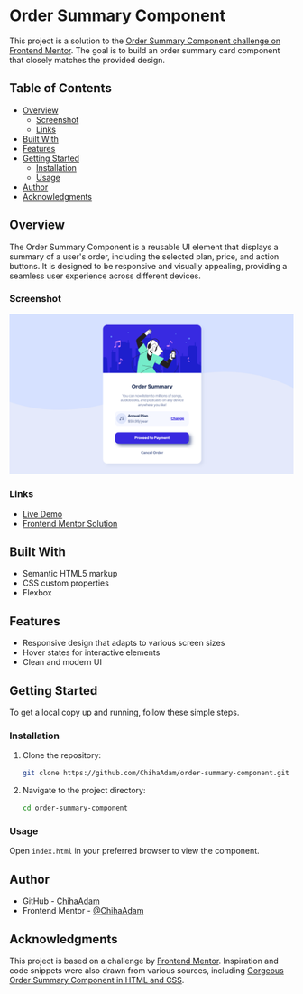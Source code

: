 
# Order Summary Component

This project is a solution to the [Order Summary Component challenge on Frontend Mentor](https://www.frontendmentor.io/challenges/order-summary-component-QlPmajDUj). The goal is to build an order summary card component that closely matches the provided design.

## Table of Contents

- [Overview](#overview)
  - [Screenshot](#screenshot)
  - [Links](#links)
- [Built With](#built-with)
- [Features](#features)
- [Getting Started](#getting-started)
  - [Installation](#installation)
  - [Usage](#usage)
- [Author](#author)
- [Acknowledgments](#acknowledgments)

## Overview

The Order Summary Component is a reusable UI element that displays a summary of a user's order, including the selected plan, price, and action buttons. It is designed to be responsive and visually appealing, providing a seamless user experience across different devices.

### Screenshot

![Order Summary Component Screenshot](./screenshot.png)

### Links

- [Live Demo](https://chihaadam.github.io/order-summary-component/)
- [Frontend Mentor Solution](https://www.frontendmentor.io/solutions/responsive-order-summary-component-with-cool-animations-YxsyhhnHni)

## Built With

- Semantic HTML5 markup
- CSS custom properties
- Flexbox

## Features

- Responsive design that adapts to various screen sizes
- Hover states for interactive elements
- Clean and modern UI

## Getting Started

To get a local copy up and running, follow these simple steps.

### Installation

1. Clone the repository:

   ```bash
   git clone https://github.com/ChihaAdam/order-summary-component.git
   ```

2. Navigate to the project directory:

   ```bash
   cd order-summary-component
   ```

### Usage

Open `index.html` in your preferred browser to view the component.

## Author

- GitHub - [ChihaAdam](https://github.com/ChihaAdam)
- Frontend Mentor - [@ChihaAdam](https://www.frontendmentor.io/profile/ChihaAdam)

## Acknowledgments

This project is based on a challenge by [Frontend Mentor](https://www.frontendmentor.io/). Inspiration and code snippets were also drawn from various sources, including [Gorgeous Order Summary Component in HTML and CSS](https://devshot-coffee.medium.com/gorgeous-order-summary-component-in-html-and-css-87d093e799be).

